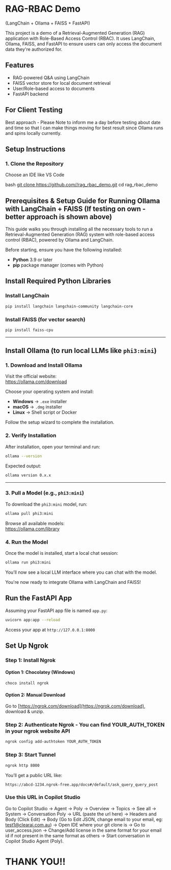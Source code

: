 # RAG-RBAC Demo 

(LangChain + Ollama + FAISS + FastAPI)

This project is a demo of a Retrieval-Augmented Generation (RAG) application with Role-Based Access Control (RBAC). It uses LangChain, Ollama, FAISS, and FastAPI to ensure users can only access the document data they're authorized for.


## Features

- RAG-powered Q&A using LangChain
- FAISS vector store for local document retrieval
- User/Role-based access to documents
- FastAPI backend

## For Client Testing 

Best approach - Please Note to inform me a day before testing about date and time so that I can make things moving for best result since Ollama runs and spins locally currently.

## Setup Instructions

### 1. Clone the Repository

Choose an IDE like VS Code

bash
[git clone https://github.com/<your-username>/rag_rbac_demo.git](https://github.com/tohfas/RAG-Access-Control)
cd rag_rbac_demo

## Prerequisites & Setup Guide for Running Ollama with LangChain + FAISS (If testing on own - better approach is shown above)

This guide walks you through installing all the necessary tools to run a Retrieval-Augmented Generation (RAG) system with role-based access control (RBAC), powered by Ollama and LangChain.

Before starting, ensure you have the following installed:

- **Python** 3.9 or later  
- **pip** package manager (comes with Python)


## Install Required Python Libraries

### Install LangChain

```bash
pip install langchain langchain-community langchain-core
```

### Install FAISS (for vector search)

```bash
pip install faiss-cpu
```

---

## Install Ollama (to run local LLMs like `phi3:mini`)

### 1. Download and Install Ollama

Visit the official website:  
https://ollama.com/download

Choose your operating system and install:

- **Windows** → `.exe` installer  
- **macOS** → `.dmg` installer  
- **Linux** → Shell script or Docker  

Follow the setup wizard to complete the installation.


### 2. Verify Installation

After installation, open your terminal and run:

```bash
ollama --version
```

Expected output:

```bash
ollama version 0.x.x
```

---

### 3. Pull a Model (e.g., `phi3:mini`)

To download the `phi3:mini` model, run:

```bash
ollama pull phi3:mini
```

Browse all available models:  
https://ollama.com/library


### 4. Run the Model

Once the model is installed, start a local chat session:

```bash
ollama run phi3:mini
```

You’ll now see a local LLM interface where you can chat with the model.

You're now ready to integrate Ollama with LangChain and FAISS!

## Run the FastAPI App

Assuming your FastAPI app file is named `app.py`:
```bash
uvicorn app:app --reload
```

Access your app at `http://127.0.0.1:8000`


## Set Up Ngrok

### Step 1: Install Ngrok

#### Option 1: Chocolatey (Windows)
```bash
choco install ngrok
```

#### Option 2: Manual Download
Go to [https://ngrok.com/download](https://ngrok.com/download), download & unzip.

### Step 2: Authenticate Ngrok - You can find  YOUR_AUTH_TOKEN in your ngrok website API
```bash
ngrok config add-authtoken YOUR_AUTH_TOKEN
```

### Step 3: Start Tunnel
```bash
ngrok http 8000
```

You’ll get a public URL like:
```
https://abcd-1234.ngrok-free.app/docs#/default/ask_query_query_post
```

### Use this URL in Copilot Studio 

Go to Copilot Studio -> Agent -> Poly -> Overview -> Topics -> See all -> System -> Conversation Poly -> URL (paste the url here) -> Headers and Body (Click Edit) -> Body (Go to Edit JSON, change email to your email, eg: test1@clearai.com.au) -> Open IDE where your git clone is -> Go to user_access.json -> Change/Add license in the same format for your email id if not present in the same format as others -> Start conversation in Copilot Studio Agent (Poly).


# THANK YOU!!
